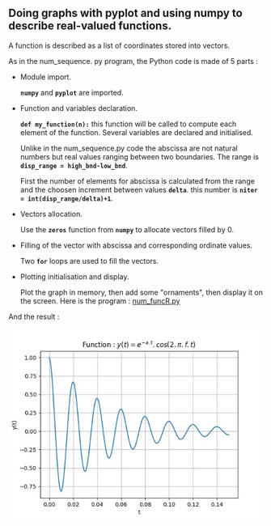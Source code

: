 ## Doing graphs with pyplot and using numpy to describe real-valued functions.

A function is described as a list of coordinates stored into vectors.

As in the num_sequence. py program, the Python code is made of 5 parts :

- Module import.

  **`numpy`** and **`pyplot`** are imported.
   
- Function and variables declaration.

  **`def my_function(n):`** this function will be called to compute each element of the function.
  Several variables are declared and initialised. 
  
  Unlike in the num_sequence.py code the abscissa are not natural numbers but real values ranging between two boundaries. The range is **`disp_range = high_bnd-low_bnd`**.
  
  First the number of elements for abscissa is calculated from the range and the choosen increment between values **`delta`**. this number is **`niter = int(disp_range/delta)+1`**.  
  

- Vectors allocation.

  Use the **`zeros`** function from **`numpy`** to allocate vectors filled by 0.

- Filling of the vector with abscissa and corresponding ordinate values.

  Two **`for`** loops are used to fill the vectors.

- Plotting initialisation and display.

  Plot the graph in memory, then add some "ornaments", then display it on the screen.
Here is the program : [num_funcR.py](num_funcR.py)

And the result :

![](num_funcR1.jpg)
